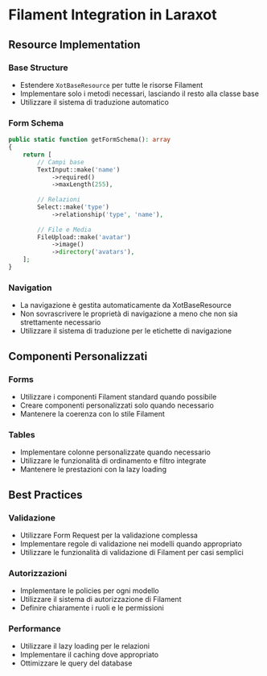 # Filament Integration in Laraxot

## Resource Implementation

### Base Structure
- Estendere `XotBaseResource` per tutte le risorse Filament
- Implementare solo i metodi necessari, lasciando il resto alla classe base
- Utilizzare il sistema di traduzione automatico

### Form Schema
```php
public static function getFormSchema(): array
{
    return [
        // Campi base
        TextInput::make('name')
            ->required()
            ->maxLength(255),
            
        // Relazioni
        Select::make('type')
            ->relationship('type', 'name'),
            
        // File e Media
        FileUpload::make('avatar')
            ->image()
            ->directory('avatars'),
    ];
}
```

### Navigation
- La navigazione è gestita automaticamente da XotBaseResource
- Non sovrascrivere le proprietà di navigazione a meno che non sia strettamente necessario
- Utilizzare il sistema di traduzione per le etichette di navigazione

## Componenti Personalizzati

### Forms
- Utilizzare i componenti Filament standard quando possibile
- Creare componenti personalizzati solo quando necessario
- Mantenere la coerenza con lo stile Filament

### Tables
- Implementare colonne personalizzate quando necessario
- Utilizzare le funzionalità di ordinamento e filtro integrate
- Mantenere le prestazioni con la lazy loading

## Best Practices

### Validazione
- Utilizzare Form Request per la validazione complessa
- Implementare regole di validazione nei modelli quando appropriato
- Utilizzare le funzionalità di validazione di Filament per casi semplici

### Autorizzazioni
- Implementare le policies per ogni modello
- Utilizzare il sistema di autorizzazione di Filament
- Definire chiaramente i ruoli e le permissioni

### Performance
- Utilizzare il lazy loading per le relazioni
- Implementare il caching dove appropriato
- Ottimizzare le query del database
